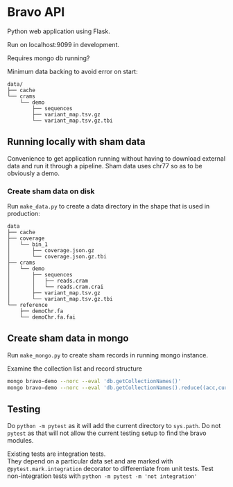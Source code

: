 # Bravo API
Python web application using Flask.

Run on localhost:9099 in development.

Requires mongo db running?

Minimum data backing to avoid error on start:
```
data/
├── cache
└── crams
    └── demo
        ├── sequences
        ├── variant_map.tsv.gz
        └── variant_map.tsv.gz.tbi
```

## Running locally with sham data
Convenience to get application running without having to download external data and run it through a pipeline.
Sham data uses chr77 so as to be obviously a demo.

### Create sham data on disk
Run `make_data.py` to create a data directory in the shape that is used in production:
```
data
├── cache
├── coverage
│   └── bin_1
│       ├── coverage.json.gz
│       └── coverage.json.gz.tbi
├── crams
│   └── demo
│       ├── sequences
│       │   ├── reads.cram
│       │   └── reads.cram.crai
│       ├── variant_map.tsv.gz
│       └── variant_map.tsv.gz.tbi
└── reference
    ├── demoChr.fa
    └── demoChr.fa.fai
```

## Create sham data in mongo

Run `make_mongo.py` to create sham records in running mongo instance.

Examine the collection list and record structure
```sh
mongo bravo-demo --norc --eval 'db.getCollectionNames()'
mongo bravo-demo --norc --eval 'db.getCollectionNames().reduce((acc,cur)=>{acc[cur]=db[cur].findOne(); return acc}, {})'
```

## Testing

Do `python -m pytest` as it will add the current directory to `sys.path`.
Do not `pytest` as that will not allow the current testing setup to find the bravo modules.

Existing tests are integration tests.  
They depend on a particular data set and are marked with `@pytest.mark.integration` decorator to differentiate from unit tests.
Test non-integration tests with `python -m pytest -m 'not integration'`

